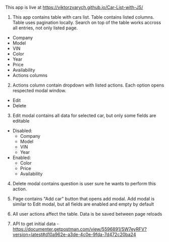This app is live at https://viktorzvarych.github.io/Car-List-with-JS/

1. This app contains table with cars list. Table contains listed columns. Table uses pagination locally. Search on top of the table works accross all entries, not only listed page.
  - Company
  - Model
  - VIN
  - Color
  - Year
  - Price
  - Availability
  - Actions columns

2. Actions column contain dropdown with listed actions. Each option opens respected modal window.
  - Edit
  - Delete

3. Edit modal contains all data for selected car, but only some fields are editable
  - Disabled:
    - Company
    - Model
    - VIN
    - Year
  - Enabled:
    - Color
    - Price
    - Availability

4. Delete modal contains question is user sure he wants to perform this action.

5. Page contains "Add car" button that opens add modal. Add modal is similar to Edit modal, but all fields are enabled and empty by default

6. All user actions affect the table. Data is be saved between page reloads

7. API to get initial data - https://documenter.getpostman.com/view/5596891/SW7eyRFV?version=latest#d10a962e-a3de-4c0e-9fda-7d472c20ba24
